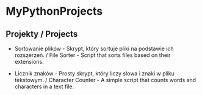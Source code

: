 # MyPythonProjects

## Projekty / Projects
* Sortowanie plików - Skrypt, który sortuje pliki na podstawie ich rozszerzeń. / File Sorter - Script that sorts files based on their extensions.

* Licznik znaków - Prosty skrypt, który liczy słowa i znaki w pliku tekstowym. / Character Counter - A simple script that counts words and characters in a text file.